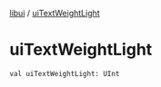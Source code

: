 [libui](README.md) / [uiTextWeightLight](ui-text-weight-light.md)

# uiTextWeightLight

`val uiTextWeightLight: UInt`
